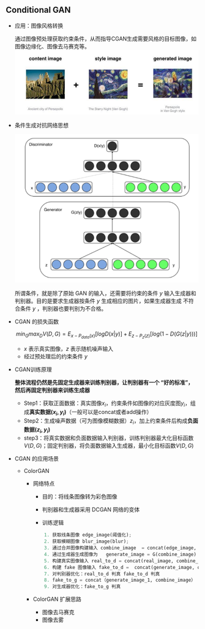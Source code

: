 ## Conditional GAN

- 应用：图像风格转换

	通过图像预处理获取约束条件，从而指导CGAN生成需要风格的目标图像，如图像边缘化、图像去马赛克等。
	![](../img/2.png)
    
- 条件生成对抗网络思想

	![](./img/7.png)
	
    所谓条件，就是除了原始 GAN 的输入，还需要将约束的条件 $y$ 输入生成器和判别器。目的是要求生成器按条件 $y$ 生成相应的图片，如果生成器生成 不符合条件 $y$ ，判别器也要判别为不合格。
    
- CGAN 的损失函数

	$$min_{G} max_{D} V(D,G) = E_{x-P_{data}(x)}[logD(x|y)] + E_{z-P_{z}(z)}[log(1-D(G(z|y)))]$$
     - $x$ 表示真实图像，$z$ 表示随机噪声输入
     - 经过预处理后的约束条件 $y$   

- CGAN训练原理
	
    **整体流程仍然是先固定生成器来训练判别器，让判别器有一个 “好的标准”，然后再固定判别器来训练生成器**

	- Step1：获取正面数据：真实图像$x_i$，约束条件如图像的对应灰度图$y_i$，组成**真实数据$(x_i,y_i)$**（一般可以是concat或者add操作）
	- Step2：生成噪声数据（可为图像模糊数据）$z_i$，加上约束条件后构成**负面数据$(z_i,y_i)$**
	- step3：将真实数据和负面数据输入判别器，训练判别器最大化目标函数 $V(D,G)$；固定判别器，将负面数据输入生成器，最小化目标函数$V(D,G)$

- CGAN 的应用场景

	- ColorGAN

		- 网络特点

			- 目的：将线条图像转为彩色图像

			- 判别器和生成器采用 DCGAN 网络的变体

			- 训练逻辑

			```python
                1. 获取线条图像 edge_image(阈值化);
                2. 获取模糊图像 blur_image(blur);
                3. 通过合并图像构建输入 combine_image  = concat(edge_image, blur_image)
                4. 通过生成器生成图像为   generate_image = G(combine_image)
                5. 构建真实图像输入 real_to_d = concat(real_image, combine_image)，设定标签为真
                6. 构建 fake 图像输入 fake_to_d =  concat(generate_image, combine_image)，设定标签为假
                7. 对判别器优化：real_to_d 判真 fake_to_d 判真
                8. fake_to_g = concat（generate_image_1, combine_image）
                9. 对生成器优化：fake_to_g 判真
            ```
    
    	- ColorGAN 扩展思路 

			- 图像去马赛克
			- 图像去雾
			

			
